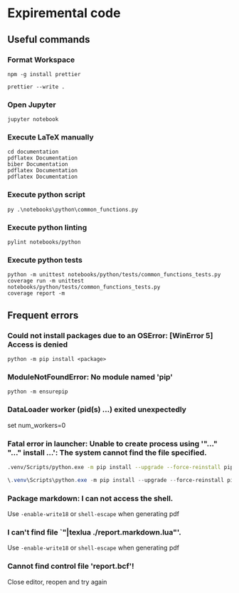 # Expiremental code

## Useful commands

### Format Workspace

```
npm -g install prettier
```

```
prettier --write .
```

### Open Jupyter

```
jupyter notebook
```

### Execute LaTeX manually

```
cd documentation
pdflatex Documentation
biber Documentation
pdflatex Documentation
pdflatex Documentation
```

### Execute python script

```
py .\notebooks\python\common_functions.py
```

### Execute python linting

```
pylint notebooks/python
```

### Execute python tests

```
python -m unittest notebooks/python/tests/common_functions_tests.py
coverage run -m unittest notebooks/python/tests/common_functions_tests.py
coverage report -m
```

## Frequent errors

### Could not install packages due to an OSError: [WinError 5] Access is denied

```
python -m pip install <package>
```

### ModuleNotFoundError: No module named 'pip'

```
python -m ensurepip
```

### DataLoader worker (pid(s) ...) exited unexpectedly

set num_workers=0

### Fatal error in launcher: Unable to create process using '"..." "..." install ...': The system cannot find the file specified.

```bash
.venv/Scripts/python.exe -m pip install --upgrade --force-reinstall pip
```

```powershell
\.venv\Scripts\python.exe -m pip install --upgrade --force-reinstall pip
```

### Package markdown: I can not access the shell.

Use `-enable-write18` or `shell-escape` when generating pdf

### I can't find file `"|texlua ./report.markdown.lua"'.

Use `-enable-write18` or `shell-escape` when generating pdf

### Cannot find control file 'report.bcf'!

Close editor, reopen and try again
